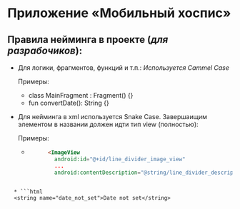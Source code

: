 # Приложение «Мобильный хоспис»
## Правила нейминга в проекте (*для разрабочиков*):
* Для логики, фрагментов, функций и т.п.:
*Используется Cammel Case*

  Примеры:
  * class MainFragment : Fragment() {}
  * fun convertDate(): String {}
* Для нейминга в xml используется Snake Case. Завершаищим элементом в названии должен идти тип view (полностью):
  
  Примеры:
  * ```html 
          <ImageView
            android:id="@+id/line_divider_image_view"
            ...
            android:contentDescription="@string/line_divider_description" />
```
  
  * ```html 
  <string name="date_not_set">Date not set</string>
  ```
